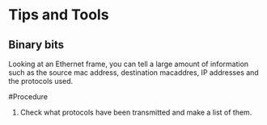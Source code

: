 # Tips and Tools

## Binary bits

Looking at an Ethernet frame, you can tell a large amount of information such as the source mac address, destination macaddres, IP addresses and the protocols used.





#Procedure

1. Check what protocols have been transmitted and make a list of them. 
